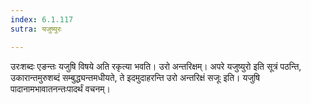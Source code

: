 ```yaml
---
index: 6.1.117
sutra: यजुष्युरः

---
```

उरःशब्दः एङन्तः यजुषि विषये अति रकृत्या भवति। उरो अन्तरिक्षम्। अपरे यजुष्युरो इति सूत्रं पठन्ति, उकारान्तमुरुशब्दं सम्बुद्ध्यन्तमधीयते, ते इदमुदाहरन्ति उरो अन्तरिक्षं सजूः इति। यजुषि पादानामभावातनन्तःपादर्थं वचनम्।